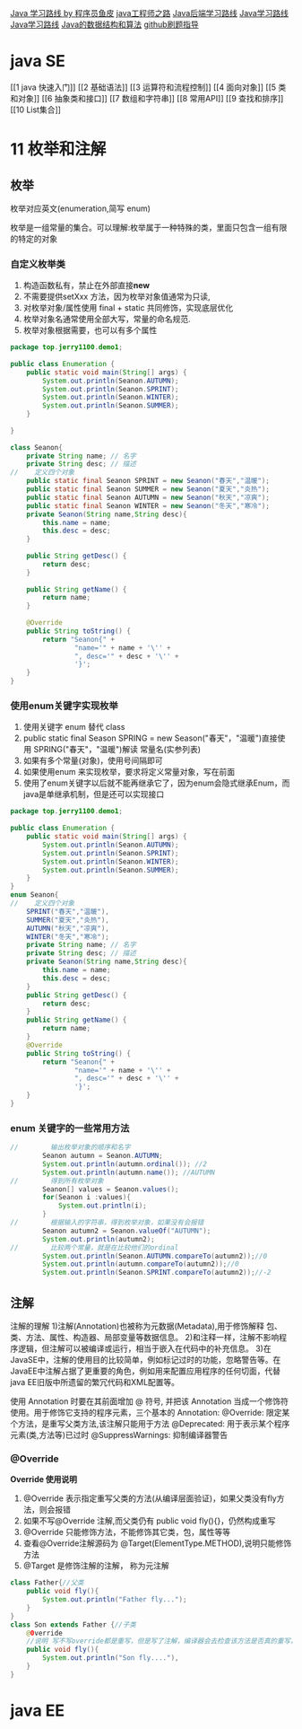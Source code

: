 [Java 学习路线 by 程序员鱼皮](https://github.com/liyupi/codefather/blob/main/%E5%AD%A6%E4%B9%A0%E8%B7%AF%E7%BA%BF/Java%E5%AD%A6%E4%B9%A0%E8%B7%AF%E7%BA%BF%20by%20%E7%A8%8B%E5%BA%8F%E5%91%98%E9%B1%BC%E7%9A%AE.md)
[java工程师之路](https://hollischuang.gitee.io/tobetopjavaer/#/menu?id=%E7%9B%AE%E5%BD%95)
[Java后端学习路线](https://zhuanlan.zhihu.com/p/652601404)
[Java学习路线](https://www.zhihu.com/tardis/bd/art/377897661?source_id=1001)
[Java学习路线](https://www.bilibili.com/read/cv27536199/?jump_opus=1)
[Java的数据结构和算法](https://blog.csdn.net/qq_43422402/article/details/136663325)
[github刷题指导](https://github.com/labuladong/fucking-algorithm)
# java SE

[[1 java 快速入门]]
[[2 基础语法]]
[[3 运算符和流程控制]]
[[4 面向对象]]
[[5 类和对象]]
[[6 抽象类和接口]]
[[7 数组和字符串]]
[[8 常用API]]
[[9 查找和排序]]
[[10 List集合]]

# 11 枚举和注解

## 枚举

枚举对应英文(enumeration,简写 enum)

枚举是一组常量的集合。可以理解:枚举属于一种特殊的类，里面只包含一组有限的特定的对象

### 自定义枚举类

1. 构造函数私有，禁止在外部直接**new**
2. 不需要提供setXxx 方法，因为枚举对象值通常为只读,
3. 对枚举对象/属性使用 final + static 共同修饰，实现底层优化
4. 枚举对象名通常使用全部大写，常量的命名规范.
5. 枚举对象根据需要，也可以有多个属性 

```java
package top.jerry1100.demo1;  
  
public class Enumeration {  
    public static void main(String[] args) {  
        System.out.println(Seanon.AUTUMN);  
        System.out.println(Seanon.SPRINT);  
        System.out.println(Seanon.WINTER);  
        System.out.println(Seanon.SUMMER);  
    }  
  
}  
  
class Seanon{  
    private String name; // 名字  
    private String desc; // 描述  
//    定义四个对象  
    public static final Seanon SPRINT = new Seanon("春天","温暖");  
    public static final Seanon SUMMER = new Seanon("夏天","炎热");  
    public static final Seanon AUTUMN = new Seanon("秋天","凉爽");  
    public static final Seanon WINTER = new Seanon("冬天","寒冷");  
    private Seanon(String name,String desc){  
        this.name = name;  
        this.desc = desc;  
    }  
  
    public String getDesc() {  
        return desc;  
    }  
  
    public String getName() {  
        return name;  
    }  
  
    @Override  
    public String toString() {  
        return "Seanon{" +  
                "name='" + name + '\'' +  
                ", desc='" + desc + '\'' +  
                '}';  
    }  
}
```

### 使用enum关键字实现枚举

1. 使用关键字 enum 替代 class
2. public static final Season SPRING = new Season("春天"，"温暖")直接使用 SPRING("春天"，"温暖")解读 常量名(实参列表)
3. 如果有多个常量(对象)，使用号间隔即可
4. 如果使用enum 来实现枚举，要求将定义常量对象，写在前面
5. 使用了enum关键字以后就不能再继承它了，因为enum会隐式继承Enum，而java是单继承机制，但是还可以实现接口

```java
package top.jerry1100.demo1;  
  
public class Enumeration {  
    public static void main(String[] args) {  
        System.out.println(Seanon.AUTUMN);  
        System.out.println(Seanon.SPRINT);  
        System.out.println(Seanon.WINTER);  
        System.out.println(Seanon.SUMMER);  
    }  
}  
enum Seanon{  
//    定义四个对象  
    SPRINT("春天","温暖"),  
    SUMMER("夏天","炎热"),  
    AUTUMN("秋天","凉爽"),  
    WINTER("冬天","寒冷");  
    private String name; // 名字  
    private String desc; // 描述  
    private Seanon(String name,String desc){  
        this.name = name;  
        this.desc = desc;  
    }  
    public String getDesc() {  
        return desc;  
    }  
    public String getName() {  
        return name;  
    }  
    @Override  
    public String toString() {  
        return "Seanon{" +  
                "name='" + name + '\'' +  
                ", desc='" + desc + '\'' +  
                '}';  
    }  
}
```

### enum 关键字的一些常用方法

```java
//        输出枚举对象的顺序和名字  
        Seanon autumn = Seanon.AUTUMN;  
        System.out.println(autumn.ordinal()); //2  
        System.out.println(autumn.name()); //AUTUMN  
//        得到所有枚举对象  
        Seanon[] values = Seanon.values();  
        for(Seanon i :values){  
            System.out.println(i);  
        }  
//        根据输入的字符串，得到枚举对象，如果没有会报错  
        Seanon autumn2 = Seanon.valueOf("AUTUMN");  
        System.out.println(autumn2);  
//        比较两个常量，就是在比较他们的ordinal  
        System.out.println(Seanon.AUTUMN.compareTo(autumn2));//0  
        System.out.println(autumn.compareTo(autumn2));//0  
        System.out.println(Seanon.SPRINT.compareTo(autumn2));//-2
```

## 注解

注解的理解
1)注解(Annotation)也被称为元数据(Metadata),用于修饰解释 包、类、方法、属性、构造器、局部变量等数据信息。
2)和注释一样，注解不影响程序逻辑，但注解可以被编译或运行，相当于嵌入在代码中的补充信息。
3)在JavaSE中，注解的使用目的比较简单，例如标记过时的功能，忽略警告等。在JavaEE中注解占据了更重要的角色，例如用来配置应用程序的任何切面，代替java EE旧版中所遗留的繁冗代码和XML配置等。


使用 Annotation 时要在其前面增加 @ 符号, 并把该 Annotation 当成一个修饰符使用。用于修饰它支持的程序元素，三个基本的 Annotation:
@Override: 限定某个方法，是重写父类方法,该注解只能用于方法
@Deprecated: 用于表示某个程序元素(类,方法等)已过时
@SuppressWarnings: 抑制编译器警告

### @Override

**Override 使用说明**
1. @Override 表示指定重写父类的方法(从编译层面验证)，如果父类没有fly方法，则会报错
2. 如果不写@Override 注解,而父类仍有 public void fly(){}，仍然构成重写
3. @Override 只能修饰方法，不能修饰其它类，包，属性等等
4. 查看@Override注解源码为 @Target(ElementType.METHOD),说明只能修饰方法
5. @Target 是修饰注解的注解， 称为元注解

```java
class Father{//父类
	public void fly(){
		System.out.println("Father fly...");
	}
}
class Son extends Father {//子类
	@0verride
	//说明 写不写override都是重写，但是写了注解，编译器会去检查该方法是否真的重写，如果重写就编译通过，如果没重写则编译不通过
	public void fly(){
		System.out.println("Son fly...."),
	}
}
```

### 
# java EE









